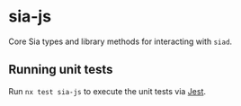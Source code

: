 # sia-js

Core Sia types and library methods for interacting with `siad`.

## Running unit tests

Run `nx test sia-js` to execute the unit tests via [Jest](https://jestjs.io).
